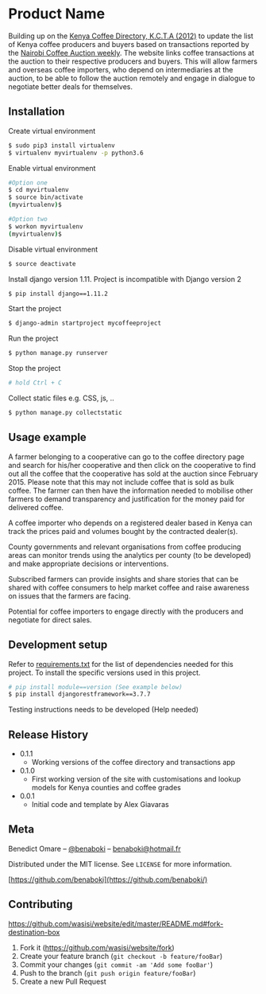 # Product Name
Building up on the [Kenya Coffee Directory, K.C.T.A (2012)](https://issuu.com/kcta.coffee.directory/docs/kcta2012) to update the list of Kenya coffee producers and buyers based on transactions reported by the [Nairobi Coffee Auction weekly](http://nairobicoffeeexchange.co.ke). The website links coffee transactions at the auction to their respective producers and buyers. This will allow farmers and overseas coffee importers, who depend on intermediaries at the auction, to be able to follow the auction remotely and engage in dialogue to negotiate better deals for themselves.

## Installation

Create virtual environment

```sh
$ sudo pip3 install virtualenv
$ virtualenv myvirtualenv -p python3.6 
```
Enable virtual environment 
```sh
#Option one
$ cd myvirtualenv
$ source bin/activate
(myvirtualenv)$

#Option two
$ workon myvirtualenv
(myvirtualenv)$
```
Disable virtual environment
```sh
$ source deactivate
```
Install django version 1.11. Project is incompatible with Django version 2
```sh
$ pip install django==1.11.2
```
Start the project
```sh
$ django-admin startproject mycoffeeproject
```
Run the project
```sh
$ python manage.py runserver
```
Stop the project
```sh
# hold Ctrl + C
```
Collect static files e.g. CSS, js, ..
```sh
$ python manage.py collectstatic
```

## Usage example

A farmer belonging to a cooperative can go to the coffee directory page and search for his/her cooperative and then click on the cooperative to find out all the coffee that the cooperative has sold at the auction since February 2015. Please note that this may not include coffee that is sold as bulk coffee. The farmer can then have the information needed to mobilise other farmers to demand transparency and justification for the money paid for delivered coffee. 

A coffee importer who depends on a registered dealer based in Kenya can track the prices paid and volumes bought by the contracted dealer(s).

County governments and relevant organisations from coffee producing areas can monitor trends using the analytics per county (to be developed) and make appropriate decisions or interventions.

Subscribed farmers can provide insights and share stories that can be shared with coffee consumers to help market coffee and raise awareness on issues that the farmers are facing.

Potential for coffee importers to engage directly with the producers and negotiate for direct sales.


## Development setup

Refer to [requirements.txt](https://github.com/wasisi/website/blob/master/requirements.txt) for the list of dependencies needed for this project. To install the specific versions used in this project.

```sh
# pip install module==version (See example below)
$ pip install djangorestframework==3.7.7
```
Testing instructions needs to be developed (Help needed)

## Release History
* 0.1.1
    * Working versions of the coffee directory and transactions app
* 0.1.0
    * First working version of the site with customisations and lookup models for Kenya counties and coffee grades
* 0.0.1
    * Initial code and template by Alex Giavaras

## Meta

Benedict Omare – [@benaboki](https://twitter.com/benaboki) – benaboki@hotmail.fr

Distributed under the MIT license. See ``LICENSE`` for more information.

[https://github.com/benaboki](https://github.com/benaboki/)

## Contributing
https://github.com/wasisi/website/edit/master/README.md#fork-destination-box

1. Fork it (<https://github.com/wasisi/website/fork>)
2. Create your feature branch (`git checkout -b feature/fooBar`)
3. Commit your changes (`git commit -am 'Add some fooBar'`)
4. Push to the branch (`git push origin feature/fooBar`)
5. Create a new Pull Request
